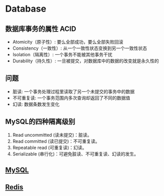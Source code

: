 # Database

## 数据库事务的属性 ACID

- Atomicity（原子性）: 要么全部成功，要么全部失败回滚
- Consistency（一致性）: 从一个一致性状态变换到另一个一致性状态
- Isolation（隔离性）: 一个事务不能被其他事务干扰
- Durability（持久性）: 一旦被提交，对数据库中的数据的改变就是永久性的

## 问题

- 脏读: 一个事务处理过程里读取了另一个未提交的事务中的数据
- 不可重复读: 一个事务范围内多次查询却返回了不同的数据值
- 幻读: 数据条数发生变化

## MySQL的四种隔离级别

1. Read uncommitted (读未提交)：脏读。
1. Read committed (读已提交)：不可重复读。
1. Repeatable read (可重复读)：幻读。
1. Serializable (串行化)：可避免脏读、不可重复读、幻读的发生。

## [MySQL](./database/MySQL.md)

## [Redis](./database/Redis.md)
